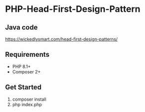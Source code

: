 # PHP-Head-First-Design-Pattern

## Java code
https://wickedlysmart.com/head-first-design-patterns/

## Requirements
- PHP 8.1+
- Composer 2+

## Get Started
1. composer install
2. php index.php

